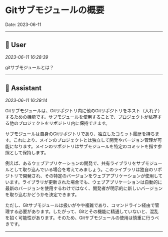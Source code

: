 # Gitサブモジュールの概要

Date: 2023-06-11

---

## 👤 User
*2023-06-11 16:28:39*

gitサブモジュールとは？

---

## 🤖 Assistant
*2023-06-11 16:29:14*

Gitサブモジュールは、Gitリポジトリ内に他のGitリポジトリをネスト（入れ子）するための機能です。サブモジュールを使用することで、プロジェクトが依存する他のプロジェクトをリポジトリ内に保持できます。

サブモジュールは自身のGitリポジトリであり、独立したコミット履歴を持ちます。これにより、メインのプロジェクトとは独立して開発やバージョン管理が可能になります。メインのリポジトリはサブモジュールを特定のコミットを指す参照として保持します。

例えば、あるウェブアプリケーションの開発で、共有ライブラリをサブモジュールとして取り込んでいる場合を考えてみましょう。このライブラリは独自のリポジトリで開発され、その特定のバージョンをウェブアプリケーションが使用しています。ライブラリが更新された場合でも、ウェブアプリケーションは自動的に最新のバージョンを使用するわけではなく、開発者が明示的に新しいバージョンを取り込むかどうかを決定できます。

ただし、Gitサブモジュールは扱いがやや複雑であり、コマンドライン経由で管理する必要があります。したがって、Gitとその機能に精通していないと、混乱を招く可能性があります。そのため、Gitサブモジュールの使用は慎重に行うべきです。

---
